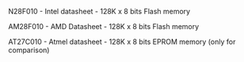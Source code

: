 

N28F010 - Intel datasheet - 128K x 8 bits Flash memory

AM28F010 - AMD Datasheet - 128K x 8 bits Flash memory

AT27C010 - Atmel datasheet - 128K x 8 bits EPROM memory (only for comparison)
